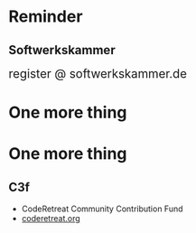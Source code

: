 <!SLIDE bullets incremental>

# Reminder
## Softwerkskammer

<span style="font-size:1.5em;">register @ softwerkskammer.de</span>


<!SLIDE bullets incremental>

# One more thing


<!SLIDE bullets incremental>

# One more thing
## C3f

* CodeRetreat Community Contribution Fund
* [coderetreat.org](coderetreat.org)



